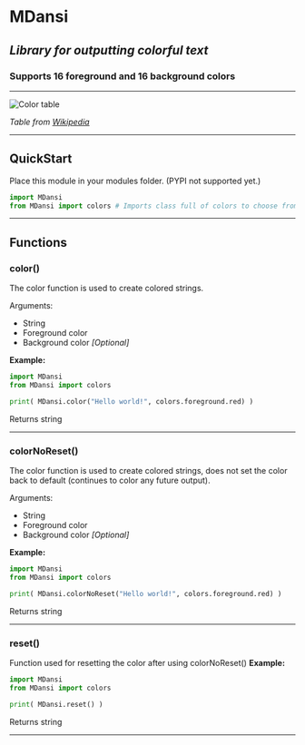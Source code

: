 # MDansi

## *Library for outputting colorful text*

### Supports 16 foreground and 16 background colors

---

![Color table](https://i.stack.imgur.com/9UVnC.png)

*Table from [Wikipedia](https://en.wikipedia.org/wiki/ANSI_escape_code)*

---

## QuickStart

Place this module in your modules folder. (PYPI not supported yet.)

```py
import MDansi
from MDansi import colors # Imports class full of colors to choose from
```

---

## Functions

### **color()**

The color function is used to create colored strings.

Arguments:

- String
- Foreground color
- Background color *[Optional]*

**Example:**

```py
import MDansi
from MDansi import colors

print( MDansi.color("Hello world!", colors.foreground.red) )
```

Returns string

---

### **colorNoReset()**

The color function is used to create colored strings, does not set the color back to default (continues to color any future output).

Arguments:

- String
- Foreground color
- Background color *[Optional]*

**Example:**

```py
import MDansi
from MDansi import colors

print( MDansi.colorNoReset("Hello world!", colors.foreground.red) )
```

Returns string

---

### **reset()**

Function used for resetting the color after using colorNoReset()
**Example:**

```py
import MDansi
from MDansi import colors

print( MDansi.reset() )
```

Returns string

---
